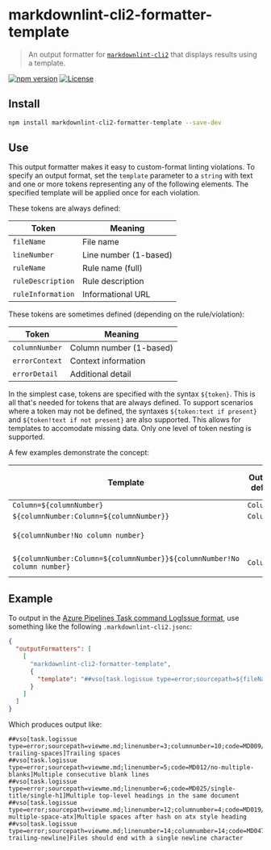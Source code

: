 # markdownlint-cli2-formatter-template

> An output formatter for [`markdownlint-cli2`][markdownlint-cli2] that displays
> results using a template.

[![npm version][npm-image]][npm-url]
[![License][license-image]][license-url]

## Install

```bash
npm install markdownlint-cli2-formatter-template --save-dev
```

## Use

This output formatter makes it easy to custom-format linting violations. To
specify an output format, set the `template` parameter to a `string` with text
and one or more tokens representing any of the following elements. The specified
template will be applied once for each violation.

These tokens are always defined:

| Token             | Meaning               |
|-------------------|-----------------------|
| `fileName`        | File name             |
| `lineNumber`      | Line number (1-based) |
| `ruleName`        | Rule name (full)      |
| `ruleDescription` | Rule description      |
| `ruleInformation` | Informational URL     |

These tokens are sometimes defined (depending on the rule/violation):

| Token          | Meaning                 |
|----------------|-------------------------|
| `columnNumber` | Column number (1-based) |
| `errorContext` | Context information     |
| `errorDetail`  | Additional detail       |

In the simplest case, tokens are specified with the syntax `${token}`. This is
all that's needed for tokens that are always defined. To support scenarios where
a token may not be defined, the syntaxes `${token:text if present}` and
`${token!text if not present}` are also supported. This allows for templates to
accomodate missing data. Only one level of token nesting is supported.

A few examples demonstrate the concept:

<!-- markdownlint-disable line-length -->

| Template                                                                 | Output if defined | Output if not defined |
|--------------------------------------------------------------------------|-------------------|-----------------------|
| `Column=${columnNumber}`                                                 | `Column=10`       | `Column=`             |
| `${columnNumber:Column=${columnNumber}}`                                 | `Column=10`       |                       |
| `${columnNumber!No column number}`                                       |                   | `No column number`    |
| `${columnNumber:Column=${columnNumber}}${columnNumber!No column number}` | `Column=10`       | `No column number`    |

<!-- markdownlint-restore -->

## Example

To output in the [Azure Pipelines Task command LogIssue format][task-logissue],
use something like the following `.markdownlint-cli2.jsonc`:

```json
{
  "outputFormatters": [
    [
      "markdownlint-cli2-formatter-template",
      {
        "template": "##vso[task.logissue type=error;sourcepath=${fileName};linenumber=${lineNumber};${columnNumber:columnumber=${columnNumber};}code=${ruleName}]${ruleDescription}"
      }
    ]
  ]
}
```

Which produces output like:

```text
##vso[task.logissue type=error;sourcepath=viewme.md;linenumber=3;columnumber=10;code=MD009/no-trailing-spaces]Trailing spaces
##vso[task.logissue type=error;sourcepath=viewme.md;linenumber=5;code=MD012/no-multiple-blanks]Multiple consecutive blank lines
##vso[task.logissue type=error;sourcepath=viewme.md;linenumber=6;code=MD025/single-title/single-h1]Multiple top-level headings in the same document
##vso[task.logissue type=error;sourcepath=viewme.md;linenumber=12;columnumber=4;code=MD019/no-multiple-space-atx]Multiple spaces after hash on atx style heading
##vso[task.logissue type=error;sourcepath=viewme.md;linenumber=14;columnumber=14;code=MD047/single-trailing-newline]Files should end with a single newline character
```

[license-image]: https://img.shields.io/npm/l/markdownlint-cli2-formatter-template.svg
[license-url]: https://opensource.org/licenses/MIT
[markdownlint-cli2]: https://github.com/DavidAnson/markdownlint-cli2
[npm-image]: https://img.shields.io/npm/v/markdownlint-cli2-formatter-template.svg
[npm-url]: https://www.npmjs.com/package/markdownlint-cli2-formatter-template
[task-logissue]: https://learn.microsoft.com/en-us/azure/devops/pipelines/scripts/logging-commands?view=azure-devops&tabs=bash#logissue-log-an-error-or-warning
